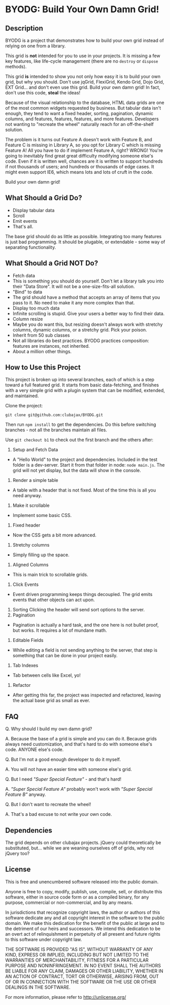 # BYODG: Build Your Own Damn Grid!

## Description

BYODG is a project that demonstrates how to build your own grid instead of relying on one from a
library.

This grid is **not** intended for you to use in your projects. It is missing a few key features,
like life-cycle management (there are no `destroy` or `dispose` methods).

This grid **is** intended to show you not only how easy it is to build your own grid, but why you
should. Don't use jqGrid, FlexiGrid, Kendo Grid, Dojo Grid, EXT Grid... and don't even use this
grid. Build your own damn grid! In fact, don't use this code, **steal** the ideas!

Because of the visual relationship to the database, HTML data grids are one of the most common
widgets requested by business. But tabular data isn't enough, they tend to want a fixed header,
sorting, pagination, dynamic columns, and features, features, features, and more features.
Developers not wanting to "recreate the wheel" naturally reach for an off-the-shelf solution. 

The problem is it turns out Feature A doesn't work with Feature B, and Feature C is missing in
Library A, so you opt for Library C which is missing Feature A! All you have to do if implement
Feature A, right? WRONG! You're going to inevitably find great great difficulty modifying
someone else's code. Even if it is written well, chances are it is written to support hundreds if
not thousands of users; and hundreds or thousands of edge cases. It might even support IE6, which
means lots and lots of cruft in the code.

Build your own damn grid!

## What Should a Grid Do?

* Display tabular data
* Scroll
* Emit events
* That's all.

The base grid should do as little as possible. Integrating too many features is just bad
programming. It should be plugable, or extendable - some way of separating functionality.

## What Should a Grid **NOT** Do?

* Fetch data
 * This is something you should do yourself. Don't let a library talk you into their "Data Store". It will not be a one-size-fits-all solution.
* "Bind" to data
 * The grid should have a method that accepts an array of items that you pass to it. No need to make it any more complex than that.
* Display too much data
 * Infinite scrolling is stupid. Give your users a better way to find their data.
* Column resize
 * Maybe you do want this, but resizing doesn't always work with stretchy columns, dynamic columns, or a stretchy grid. Pick your poison.
* Inherit from 50 sub classes
 * Not all libraries do best practices. BYODG practices composition: features are instances, not inherited.
* About a million other things.

## How to Use this Project

This project is broken up into several branches, each of which is a step toward a full featured
grid. It starts from basic data-fetching, and finishes with a very simple grid with a plugin
system that can be modified, extended, and maintained.

Clone the project:

	git clone git@github.com:clubajax/BYODG.git
	
Then run `npm install` to get the dependencies. Do this before switching branches - not all the
branches maintain all files.

Use `git checkout b1` to check out the first branch and the others after:

1. Setup and Fetch Data
 * A "Hello World" to the project and dependencies. Included in the test folder is a dev-server. Start it from that folder in node: `node main.js`. The grid will not yet display, but the data will show in the console.
1. Render a simple table
 * A table with a header that is not fixed. Most of the time this is all you need anyway.
1. Make it scrollable
 * Implement some basic CSS.
1. Fixed header
 * Now the CSS gets a bit more advanced.
1. Stretchy columns
 * Simply filling up the space.
1. Aligned Columns
 * This is main trick to scrollable grids.
1. Click Events
 * Event driven programming keeps things decoupled. The grid emits events that other objects can act upon.
1. Sorting
	Clicking the header will send sort options to the server.
1. Pagination
  * Pagination is actually a hard task, and the one here is not bullet proof, but works. It requires a lot of mundane math.
1. Editable Fields
 * While editing a field is not sending anything to the server, that step is something that can be done in your project easily.
1. Tab Indexes
 * Tab between cells like Excel, yo!
1. Refactor
 * After getting this far, the project was inspected and refactored, leaving the actual base grid as small as ever.

## FAQ

Q. Why should I build my own damn grid?
	
A. Because the base of a grid is simple and you can do it. Because grids always need customization,
and that's hard to do with someone else's code. ANYONE else's code.

Q. But I'm not a good enough developer to do it myself.

A. You will not have an easier time with someone else's grid.

Q. But I need *"Super Special Feature"* - and that's hard!

A. *"Super Special Feature A"* probably won't work with *"Super Special Feature B"* anyway.

Q. But I don't want to recreate the wheel!

A. That's a bad excuse to not write your own code.

## Dependencies

The grid depends on other clubajax projects. jQuery could theoretically be substituted, but...
while we are weaning ourselves off of grids, why not jQuery too?

## License

This is free and unencumbered software released into the public domain.

Anyone is free to copy, modify, publish, use, compile, sell, or
distribute this software, either in source code form or as a compiled
binary, for any purpose, commercial or non-commercial, and by any
means.

In jurisdictions that recognize copyright laws, the author or authors
of this software dedicate any and all copyright interest in the
software to the public domain. We make this dedication for the benefit
of the public at large and to the detriment of our heirs and
successors. We intend this dedication to be an overt act of
relinquishment in perpetuity of all present and future rights to this
software under copyright law.

THE SOFTWARE IS PROVIDED "AS IS", WITHOUT WARRANTY OF ANY KIND,
EXPRESS OR IMPLIED, INCLUDING BUT NOT LIMITED TO THE WARRANTIES OF
MERCHANTABILITY, FITNESS FOR A PARTICULAR PURPOSE AND NONINFRINGEMENT.
IN NO EVENT SHALL THE AUTHORS BE LIABLE FOR ANY CLAIM, DAMAGES OR
OTHER LIABILITY, WHETHER IN AN ACTION OF CONTRACT, TORT OR OTHERWISE,
ARISING FROM, OUT OF OR IN CONNECTION WITH THE SOFTWARE OR THE USE OR
OTHER DEALINGS IN THE SOFTWARE.

For more information, please refer to <http://unlicense.org/>